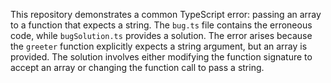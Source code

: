 This repository demonstrates a common TypeScript error: passing an array to a function that expects a string. The `bug.ts` file contains the erroneous code, while `bugSolution.ts` provides a solution.  The error arises because the `greeter` function explicitly expects a string argument, but an array is provided. The solution involves either modifying the function signature to accept an array or changing the function call to pass a string.